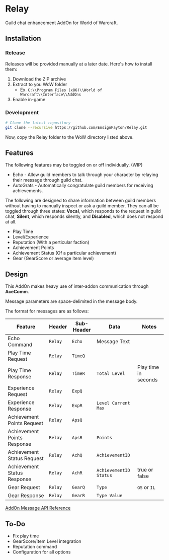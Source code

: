 # Relay

Guild chat enhancement AddOn for World of Warcraft.

## Installation

### Release

Releases will be provided manually at a later date. Here's how to install them:

1. Download the ZIP archive
2. Extract to you WoW folder
    * Ex. `C:\\Program Files (x86)\\World of Warcraft\\Interface\\AddOns`
3. Enable in-game

### Development

```bash
# Clone the latest repository
git clone --recursive https://github.com/EnsignPayton/Relay.git
```

Now, copy the Relay folder to the WoW directory listed above.

## Features

The following features may be toggled on or off individually. (WIP)

* Echo - Allow guild members to talk through your character by relaying their message through guild chat.
* AutoGrats - Automatically congratulate guild members for receiving achievements.

The following are designed to share information between guild members without having to manually inspect or ask a guild member. They can all be toggled through three states: **Vocal**, which responds to the request in guild chat, **Silent**, which responds silently, and **Disabled**, which does not respond at all.

* Play Time
* Level/Experience
* Reputation (With a perticular faction)
* Achievement Points
* Achievement Status (Of a particular achievement)
* Gear (GearScore or average item level)

## Design

This AddOn makes heavy use of inter-addon communication through **AceComm**.

Message parameters are space-delimited in the message body.

The format for messages are as follows:

|Feature|Header|Sub-Header|Data|Notes|
|---|---|---|---|---|
|Echo Command|`Relay`|`Echo`|Message Text|
|Play Time Request|`Relay`|`TimeQ`
|Play Time Response|`Relay`|`TimeR`|`Total Level`|Play time in seconds
|Experience Request|`Relay`|`ExpQ`
|Experience Response|`Relay`|`ExpR`|`Level Current Max`
|Achievement Points Request|`Relay`|`ApsQ`
|Achievement Points Response|`Relay`|`ApsR`|`Points`
|Achievement Status Request|`Relay`|`AchQ`|`AchievementID`
|Achievement Status Response|`Relay`|`AchR`|`AchievementID Status`| true or false
|Gear Request|`Relay`|`GearQ`|`Type`|`GS` or `IL`
|Gear Response|`Relay`|`GearR`|`Type Value`

[AddOn Message API Reference](http://wowprogramming.com/docs/api/SendAddonMessage)

## To-Do

* Fix play time
* GearScore/Item Level integration
* Reputation command
* Configuration for all options
